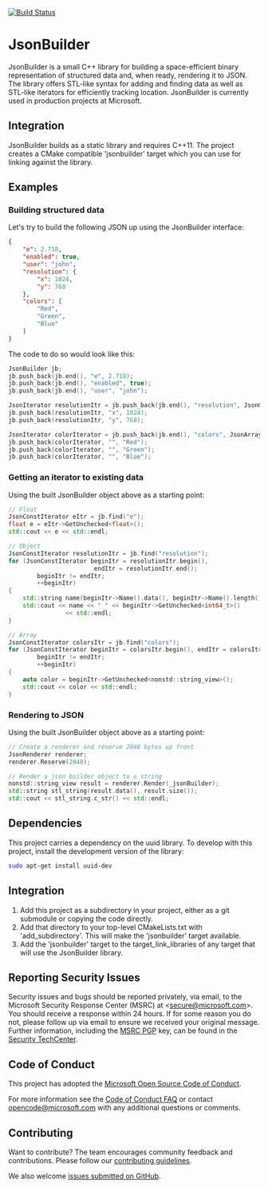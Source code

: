 [![Build Status](https://mscodehub.visualstudio.com/Azile/_apis/build/status/GitHub-JsonBuilder-CI?branchName=master)](https://mscodehub.visualstudio.com/Azile/_build/latest?definitionId=922&branchName=master)

# JsonBuilder

JsonBuilder is a small C++ library for building a space-efficient binary representation of structured data and, when ready, rendering it to JSON. The library offers STL-like syntax for adding and finding data as well as STL-like iterators for efficiently tracking location. JsonBuilder is currently used in production projects at Microsoft.

## Integration

JsonBuilder builds as a static library and requires C++11. The project creates a CMake compatible 'jsonbuilder' target which you can use for linking against the library.

## Examples

### Building structured data

Let's try to build the following JSON up using the JsonBuilder interface:

```json
{
    "e": 2.718,
    "enabled": true,
    "user": "john",
    "resolution": {
        "x": 1024,
        "y": 768
    },
    "colors": [
        "Red",
        "Green",
        "Blue"
    ]
}
```

The code to do so would look like this:

```cpp
JsonBuilder jb;
jb.push_back(jb.end(), "e", 2.718);
jb.push_back(jb.end(), "enabled", true);
jb.push_back(jb.end(), "user", "john");

JsonIterator resolutionItr = jb.push_back(jb.end(), "resolution", JsonObject);
jb.push_back(resolutionItr, "x", 1024);
jb.push_back(resolutionItr, "y", 768);

JsonIterator colorIterator = jb.push_back(jb.end(), "colors", JsonArray);
jb.push_back(colorIterator, "", "Red");
jb.push_back(colorIterator, "", "Green");
jb.push_back(colorIterator, "", "Blue");
```

### Getting an iterator to existing data

Using the built JsonBuilder object above as a starting point:

```cpp
// Float
JsonConstIterator eItr = jb.find("e");
float e = eItr->GetUnchecked<float>();
std::cout << e << std::endl;

// Object
JsonConstIterator resolutionItr = jb.find("resolution");
for (JsonConstIterator beginItr = resolutionItr.begin(),
                        endItr = resolutionItr.end();
        beginItr != endItr;
        ++beginItr)
{
    std::string name(beginItr->Name().data(), beginItr->Name().length());
    std::cout << name << " " << beginItr->GetUnchecked<int64_t>()
                << std::endl;
}

// Array
JsonConstIterator colorsItr = jb.find("colors");
for (JsonConstIterator beginItr = colorsItr.begin(), endItr = colorsItr.end();
        beginItr != endItr;
        ++beginItr)
{
    auto color = beginItr->GetUnchecked<nonstd::string_view>();
    std::cout << color << std::endl;
}
```

### Rendering to JSON

Using the built JsonBuilder object above as a starting point:

```cpp
// Create a renderer and reserve 2048 bytes up front
JsonRenderer renderer;
renderer.Reserve(2048);

// Render a json builder object to a string
nonstd::string_view result = renderer.Render(_jsonBuilder);
std::string stl_string(result.data(), result.size());
std::cout << stl_string.c_str() << std::endl;
```

## Dependencies

This project carries a dependency on the uuid library. To develop with this project, install the development version of the library:

```bash
sudo apt-get install uuid-dev
```

## Integration

1. Add this project as a subdirectory in your project, either as a git submodule or copying the code directly.
2. Add that directory to your top-level CMakeLists.txt with 'add_subdirectory'. This will make the 'jsonbuilder' target available.
3. Add the 'jsonbuilder' target to the target_link_libraries of any target that will use the JsonBuilder library.

## Reporting Security Issues

Security issues and bugs should be reported privately, via email, to the
Microsoft Security Response Center (MSRC) at <[secure@microsoft.com](mailto:secure@microsoft.com)>.
You should receive a response within 24 hours. If for some reason you do not, please follow up via
email to ensure we received your original message. Further information, including the
[MSRC PGP](https://technet.microsoft.com/en-us/security/dn606155) key, can be found in the
[Security TechCenter](https://technet.microsoft.com/en-us/security/default).

## Code of Conduct

This project has adopted the [Microsoft Open Source Code of Conduct](https://opensource.microsoft.com/codeofconduct/).

For more information see the [Code of Conduct FAQ](https://opensource.microsoft.com/codeofconduct/faq/) or contact [opencode@microsoft.com](mailto:opencode@microsoft.com) with any additional questions or comments.

## Contributing

Want to contribute? The team encourages community feedback and contributions. Please follow our [contributing guidelines](CONTRIBUTING.md).

We also welcome [issues submitted on GitHub](https://github.com/Microsoft/JsonBuilder/issues).